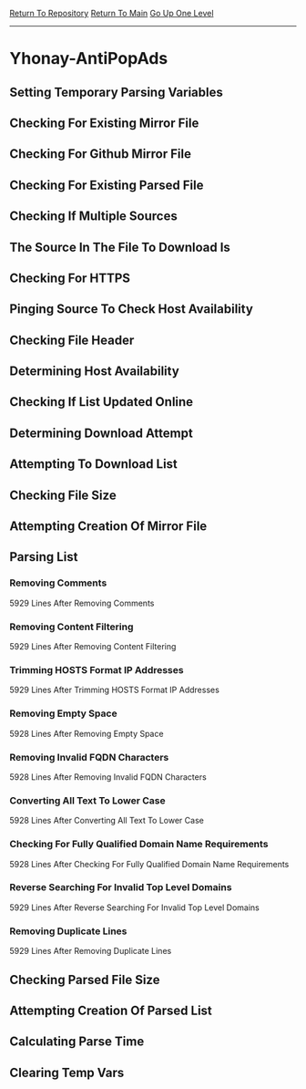 [Return To Repository](https://github.com/deathbybandaid/piholeparser/)
[Return To Main](https://github.com/deathbybandaid/piholeparser/blob/master/RecentRunLogs/Mainlog.md)
[Go Up One Level](https://github.com/deathbybandaid/piholeparser/blob/master/RecentRunLogs/TopLevelScripts/30-Processing-External-Blacklists.md)
____________________________________
# Yhonay-AntiPopAds
## Setting Temporary Parsing Variables
## Checking For Existing Mirror File
## Checking For Github Mirror File
## Checking For Existing Parsed File
## Checking If Multiple Sources
## The Source In The File To Download Is
## Checking For HTTPS
## Pinging Source To Check Host Availability
## Checking File Header
## Determining Host Availability
## Checking If List Updated Online
## Determining Download Attempt
## Attempting To Download List
## Checking File Size
## Attempting Creation Of Mirror File
## Parsing List
### Removing Comments
5929 Lines After Removing Comments
### Removing Content Filtering
5929 Lines After Removing Content Filtering
### Trimming HOSTS Format IP Addresses
5929 Lines After Trimming HOSTS Format IP Addresses
### Removing Empty Space
5928 Lines After Removing Empty Space
### Removing Invalid FQDN Characters
5928 Lines After Removing Invalid FQDN Characters
### Converting All Text To Lower Case
5928 Lines After Converting All Text To Lower Case
### Checking For Fully Qualified Domain Name Requirements
5928 Lines After Checking For Fully Qualified Domain Name Requirements
### Reverse Searching For Invalid Top Level Domains
5929 Lines After Reverse Searching For Invalid Top Level Domains
### Removing Duplicate Lines
5929 Lines After Removing Duplicate Lines
## Checking Parsed File Size
## Attempting Creation Of Parsed List
## Calculating Parse Time
## Clearing Temp Vars
